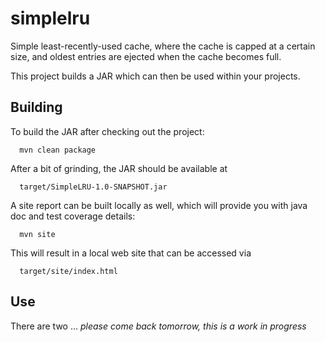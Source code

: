 # simplelru
Simple least-recently-used cache, where the cache is capped at a certain size, and oldest entries are ejected when the cache becomes full.

This project builds a JAR which can then be used within your projects.

## Building

To build the  JAR after checking out the project:

```
  mvn clean package
```

After a bit of grinding, the JAR should be available at

```
  target/SimpleLRU-1.0-SNAPSHOT.jar 
```

A site report can be built locally as well, which will provide you with java doc and test coverage details:

```
  mvn site
```

This will result in a local web site that can be accessed via

```
  target/site/index.html
```

## Use

There are two ... _please come back tomorrow, this is a work in progress_
